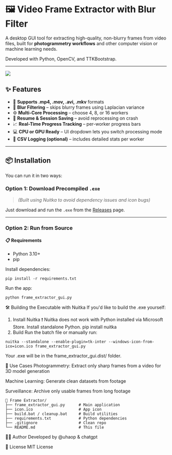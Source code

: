 # 🖼️ Video Frame Extractor with Blur Filter

A desktop GUI tool for extracting high-quality, non-blurry frames from video files, built for **photogrammetry workflows** and other computer vision or machine learning needs.

Developed with Python, OpenCV, and TTKBootstrap.

---
<img src="https://i.imgur.com/bdy6fx9.png">

## ✨ Features

- 🎥 **Supports .mp4, .mov, .avi, .mkv** formats
- 🧠 **Blur Filtering** – skips blurry frames using Laplacian variance
- ⚙️ **Multi-Core Processing** – choose 4, 8, or 16 workers
- 💾 **Resume & Session Saving** – avoid reprocessing on crash
- 📈 **Real-Time Progress Tracking** – per-worker progress bars
- 💻 **CPU or GPU Ready** – UI dropdown lets you switch processing mode
- 📁 **CSV Logging (optional)** – includes detailed stats per worker

---

## 📦 Installation

You can run it in two ways:

### Option 1: Download Precompiled `.exe`

> *(Built using Nuitka to avoid dependency issues and icon bugs)*

Just download and run the `.exe` from the [Releases](https://github.com/yourusername/video-frame-extractor/releases) page.

---

### Option 2: Run from Source

#### 📋 Requirements

- Python 3.10+
- pip

Install dependencies:

```
pip install -r requirements.txt
```
Run the app:
```
python frame_extractor_gui.py
```

🛠️ Building the Executable with Nuitka
If you'd like to build the .exe yourself:

1. Install Nuitka
❗ Nuitka does not work with Python installed via Microsoft Store. Install standalone Python.
pip install nuitka
2. Build
Run the batch file or manually run:
```
nuitka --standalone --enable-plugin=tk-inter --windows-icon-from-ico=icon.ico frame_extractor_gui.py
```
Your .exe will be in the frame_extractor_gui.dist/ folder.

🧩 Use Cases
Photogrammetry: Extract only sharp frames from a video for 3D model generation

Machine Learning: Generate clean datasets from footage

Surveillance: Archive only usable frames from long footage
```
📁 Frame Extractor/
├── frame_extractor_gui.py      # Main application
├── icon.ico                    # App icon
├── build.bat / cleanup.bat     # Build utilities
├── requirements.txt            # Python dependencies
├── .gitignore                  # Clean repo
└── README.md                   # This file
```

🧑‍💻 Author
Developed by @uhaop & chatgpt


📄 License
MIT License
